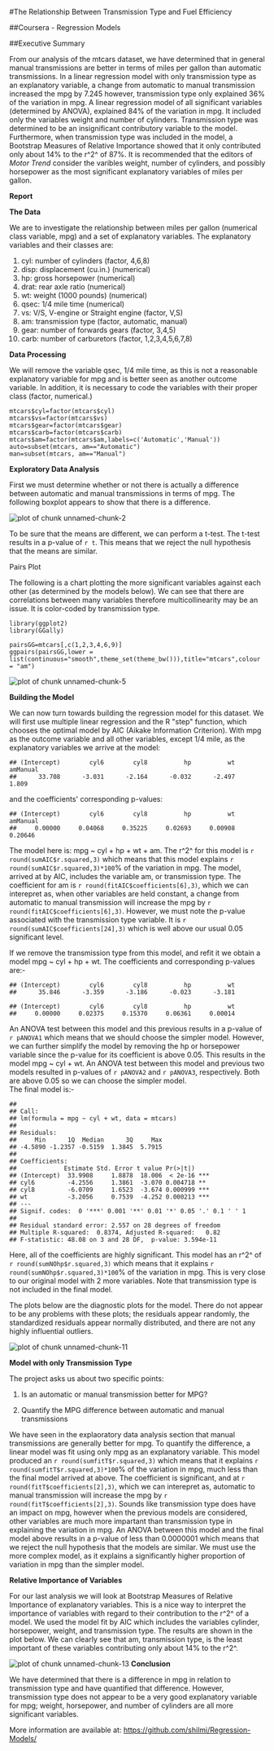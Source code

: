 #The Relationship Between Transmission Type and Fuel Efficiency

##Coursera - Regression Models


##Executive Summary

From our analysis of the mtcars dataset, we have determined that in general  manual transmissions are better in terms of miles per gallon than automatic transmissions.   In a linear regression model with only transmission type as an explanatory variable, a change from automatic to manual transmission increased the mpg by 7.245 however, transmission type only explained 36% of the variation in mpg.  A linear regression model of all significant variables (determined by ANOVA), explained 84% of the variation in mpg. It included only the variables weight and number of cylinders.  Transmission type was determined to be an insignificant contributory variable to the model.  Furthermore, when transmission type was included in the model, a Bootstrap Measures of Relative Importance showed that it only contributed only about 14% to the r^2^ of 87%.  It is recommended that the editors of *Motor Trend* consider the varibles weight, number of cylinders, and possibly horsepower as the most significant explanatory variables of miles per gallon.

**Report**


**The Data**

We are to investigate the relationship between miles per gallon (numerical class variable, mpg) and a set of explanatory variables.  The explanatory variables and their classes are:

1. cyl: number of cylinders (factor, 4,6,8)
2. disp: displacement (cu.in.) (numerical)
3. hp: gross horsepower (numerical)
4. drat: rear axle ratio (numerical)
5. wt: weight (1000 pounds) (numerical)
6. qsec: 1/4 mile time (numerical)
7. vs: V/S, V-engine or Straight engine (factor, V,S)
8. am: transmission type (factor, automatic, manual)
9. gear: number of forwards gears (factor, 3,4,5)
10. carb: number of carburetors (factor, 1,2,3,4,5,6,7,8)

**Data Processing**

We will remove the variable qsec, 1/4 mile time, as this is not a reasonable explanatory variable for mpg and is better seen as another outcome variable. In addition, it is necessary to code the variables with their proper class (factor, numerical.)
```{r,echo=FALSE}
mtcars$cyl=factor(mtcars$cyl)
mtcars$vs=factor(mtcars$vs)
mtcars$gear=factor(mtcars$gear)
mtcars$carb=factor(mtcars$carb)
mtcars$am=factor(mtcars$am,labels=c('Automatic','Manual'))
auto=subset(mtcars, am=="Automatic")
man=subset(mtcars, am=="Manual")
```
**Exploratory Data Analysis**

First we must determine whether or not there is actually a difference between automatic and manual transmissions in terms of mpg.  The following boxplot appears to show that there is a difference.  

![plot of chunk unnamed-chunk-2](figure/unnamed-chunk-2-1.png) 


To be sure that the means are different, we can perform a t-test.  The t-test results in a p-value of `r t`.  This means that we reject the null hypothesis that the means are similar.

Pairs Plot

The following is a chart plotting the more significant variables against each other (as determined by the models below).  We can see that there are correlations between many variables therefore multicollinearity may be an issue.  It is color-coded by transmission type.  

```{r,echo=FALSE,message=FALSE,,fig.height=10,fig.width=12,cache=TRUE,warning=FALSE}
library(ggplot2)
library(GGally)

pairsGG=mtcars[,c(1,2,3,4,6,9)]
ggpairs(pairsGG,lower = list(continuous="smooth",theme_set(theme_bw())),title="mtcars",colour = "am")

```

![plot of chunk unnamed-chunk-5](figure/unnamed-chunk-5-1.png) 

**Building the Model**

We can now turn towards building the regression model for this dataset.  We will first use multiple linear regression and the R "step" function, which chooses the optimal model by AIC (Aikake Information Criterion).  With mpg as the outcome variable and all other variables, except 1/4 mile, as the explanatory variables we arrive at the model:



```
## (Intercept)        cyl6        cyl8          hp          wt    amManual 
##      33.708      -3.031      -2.164      -0.032      -2.497       1.809
```

and the coefficients' corresponding p-values:

```
## (Intercept)        cyl6        cyl8          hp          wt    amManual 
##     0.00000     0.04068     0.35225     0.02693     0.00908     0.20646
```
The model here is: mpg ~ cyl + hp + wt + am.
The r^2^ for this model is `r round(sumAIC$r.squared,3)` which means that this model explains `r round(sumAIC$r.squared,3)*100`% of the variation in mpg.  The model, arrived at by AIC, includes the variable am, or transmission type. The coefficient for am is `r round(fitAIC$coefficients[6],3)`, which we can interepret as, when other variables are held constant, a change from automatic to manual transmission will increase the mpg by `r round(fitAIC$coefficients[6],3)`.  However, we must note the p-value associated with the transmission type variable.  It is `r round(sumAIC$coefficients[24],3)` which is well above our usual 0.05 significant level.   

If we remove the transmission type from this model, and refit it we obtain a model mpg ~ cyl + hp + wt.  The coefficients and corresponding p-values are:-

```
## (Intercept)        cyl6        cyl8          hp          wt 
##      35.846      -3.359      -3.186      -0.023      -3.181
```

```
## (Intercept)        cyl6        cyl8          hp          wt 
##     0.00000     0.02375     0.15370     0.06361     0.00014
```

An ANOVA test between this model and this previous results in a p-value of `r pANOVA1` which means that we should choose the simpler model.  However, we can further simplify the model by removing the hp or horsepower variable since the p-value for its coefficient is above 0.05. This results in the model mpg ~ cyl + wt.  An ANOVA test between this model and previous two models resulted in p-values of `r pANOVA2` and `r pANOVA3`, respectively.  Both are above 0.05 so we can choose the simpler model.  
The final model is:-

```
## 
## Call:
## lm(formula = mpg ~ cyl + wt, data = mtcars)
## 
## Residuals:
##     Min      1Q  Median      3Q     Max 
## -4.5890 -1.2357 -0.5159  1.3845  5.7915 
## 
## Coefficients:
##             Estimate Std. Error t value Pr(>|t|)    
## (Intercept)  33.9908     1.8878  18.006  < 2e-16 ***
## cyl6         -4.2556     1.3861  -3.070 0.004718 ** 
## cyl8         -6.0709     1.6523  -3.674 0.000999 ***
## wt           -3.2056     0.7539  -4.252 0.000213 ***
## ---
## Signif. codes:  0 '***' 0.001 '**' 0.01 '*' 0.05 '.' 0.1 ' ' 1
## 
## Residual standard error: 2.557 on 28 degrees of freedom
## Multiple R-squared:  0.8374,	Adjusted R-squared:   0.82 
## F-statistic: 48.08 on 3 and 28 DF,  p-value: 3.594e-11
```
Here, all of the coefficients are highly significant.  This model has an r^2^ of `r round(sumNOhp$r.squared,3)` which means that it explains `r round(sumNOhp$r.squared,3)*100`% of the variation in mpg.  This is very close to our original model with 2 more variables.  Note that transmission type is not included in the final model.

The plots below are the diagnostic plots for the model.  There do not appear to be any problems with these plots; the residuals appear randomly, the standardized residuals appear normally distributed, and there are not any highly influential outliers. 

![plot of chunk unnamed-chunk-11](figure/unnamed-chunk-11-1.png) 

**Model with only Transmission Type**

The project asks us about two specific points: 

1. Is an automatic or manual transmission better for MPG?

2. Quantify the MPG difference between automatic and manual transmissions

We have seen in the explaoratory data analysis section that manual transmissions are generally better for mpg.  To quantify the difference, a linear model was fit using only mpg as an explanatory variable.  This model produced an `r round(sumfitT$r.squared,3)` which means that it explains `r round(sumfitT$r.squared,3)*100`% of the variation in mpg, much less than the final model arrived at above.  The coefficient is significant, and at `r round(fitT$coefficients[2],3)`, which we can interepret as, automatic to manual transmission will increase the mpg by `r round(fitT$coefficients[2],3)`.  Sounds like transmission type does have an impact on mpg, however when the previous models are considered, other variables are much more impartant than transmission type in explaining the variation in mpg. An ANOVA between this model and the final model above results in a p-value of less than 0.0000001 which means that we reject the null hypothesis that the models are similar.  We must use the more complex model, as it explains a significantly higher proportion of variation in mpg than the simpler model.  

**Relative Importance of Variables**

For our last analysis we will look at Bootstrap Measures of Relative Importance of explanatory variables.  This is a nice way to interpret the importance of variables with regard to their contribution to the r^2^ of a model. We used the model fit by AIC which includes the variables cylinder, horsepower, weight, and transmission type. The results are shown in the plot below.  We can clearly see that am, transmission type, is the least important of these variables contributing only about 14% to the r^2^.  

![plot of chunk unnamed-chunk-13](figure/unnamed-chunk-13-1.png) 
**Conclusion**

We have determined that there is a difference in mpg in relation to transmission type and have quantified that difference. However, transmission type does not appear to be a very good explanatory variable for mpg; weight, horsepower, and number of cylinders are all more significant variables.  


More information are available at: https://github.com/shilmi/Regression-Models/


